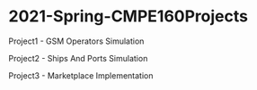 # 2021-Spring-CMPE160Projects

Project1 - GSM Operators Simulation

Project2 - Ships And Ports Simulation

Project3 - Marketplace Implementation

